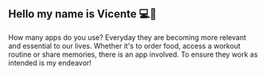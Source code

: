 ## Hello my name is Vicente 💻🧪

<!--
**VicenteS312/VicenteS312** is a ✨ _special_ ✨ repository because its `README.md` (this file) appears on your GitHub profile.

Here are some ideas to get you started:

- 🔭 I’m currently working on ...
- 🌱 I’m currently learning ...
- 👯 I’m looking to collaborate on ...
- 🤔 I’m looking for help with ...
- 💬 Ask me about ...
- 📫 How to reach me: ...
- 😄 Pronouns: ...
- ⚡ Fun fact: ...
-->
How many apps do you use? Everyday they are becoming more relevant and essential to our lives. Whether it's to order food, access a workout routine or share memories, there is an app involved. To ensure they work as intended is my endeavor!
